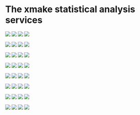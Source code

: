 # The xmake statistical analysis services

![](https://img.shields.io/github/downloads/tboox/xmake-stats/v2.2.8/total.svg?style=flat-square) ![](https://img.shields.io/github/downloads/tboox/xmake-stats/v2.2.8/linux.svg?style=flat-square) ![](https://img.shields.io/github/downloads/tboox/xmake-stats/v2.2.8/macosx.svg?style=flat-square) ![](https://img.shields.io/github/downloads/tboox/xmake-stats/v2.2.8/windows.svg?style=flat-square)

![](https://img.shields.io/github/downloads/tboox/xmake-stats/v2.2.7/total.svg?style=flat-square) ![](https://img.shields.io/github/downloads/tboox/xmake-stats/v2.2.7/linux.svg?style=flat-square) ![](https://img.shields.io/github/downloads/tboox/xmake-stats/v2.2.7/macosx.svg?style=flat-square) ![](https://img.shields.io/github/downloads/tboox/xmake-stats/v2.2.7/windows.svg?style=flat-square)

![](https://img.shields.io/github/downloads/tboox/xmake-stats/v2.2.6/total.svg?style=flat-square) ![](https://img.shields.io/github/downloads/tboox/xmake-stats/v2.2.6/linux.svg?style=flat-square) ![](https://img.shields.io/github/downloads/tboox/xmake-stats/v2.2.6/macosx.svg?style=flat-square) ![](https://img.shields.io/github/downloads/tboox/xmake-stats/v2.2.6/windows.svg?style=flat-square)

![](https://img.shields.io/github/downloads/tboox/xmake-stats/v2.2.5/total.svg?style=flat-square) ![](https://img.shields.io/github/downloads/tboox/xmake-stats/v2.2.5/linux.svg?style=flat-square) ![](https://img.shields.io/github/downloads/tboox/xmake-stats/v2.2.5/macosx.svg?style=flat-square) ![](https://img.shields.io/github/downloads/tboox/xmake-stats/v2.2.5/windows.svg?style=flat-square)

![](https://img.shields.io/github/downloads/tboox/xmake-stats/v2.2.3/total.svg?style=flat-square) ![](https://img.shields.io/github/downloads/tboox/xmake-stats/v2.2.3/linux.svg?style=flat-square) ![](https://img.shields.io/github/downloads/tboox/xmake-stats/v2.2.3/macosx.svg?style=flat-square) ![](https://img.shields.io/github/downloads/tboox/xmake-stats/v2.2.3/windows.svg?style=flat-square)

![](https://img.shields.io/github/downloads/tboox/xmake-stats/v2.2.2/total.svg?style=flat-square) ![](https://img.shields.io/github/downloads/tboox/xmake-stats/v2.2.2/linux.svg?style=flat-square) ![](https://img.shields.io/github/downloads/tboox/xmake-stats/v2.2.2/macosx.svg?style=flat-square) ![](https://img.shields.io/github/downloads/tboox/xmake-stats/v2.2.2/windows.svg?style=flat-square)

![](https://img.shields.io/github/downloads/tboox/xmake-stats/v2.2.1/total.svg?style=flat-square) ![](https://img.shields.io/github/downloads/tboox/xmake-stats/v2.2.1/linux.svg?style=flat-square) ![](https://img.shields.io/github/downloads/tboox/xmake-stats/v2.2.1/macosx.svg?style=flat-square) ![](https://img.shields.io/github/downloads/tboox/xmake-stats/v2.2.1/windows.svg?style=flat-square)

![](https://img.shields.io/github/downloads/tboox/xmake-stats/v2.1.9/total.svg?style=flat-square) ![](https://img.shields.io/github/downloads/tboox/xmake-stats/v2.1.9/linux.svg?style=flat-square) ![](https://img.shields.io/github/downloads/tboox/xmake-stats/v2.1.9/macosx.svg?style=flat-square) ![](https://img.shields.io/github/downloads/tboox/xmake-stats/v2.1.9/windows.svg?style=flat-square)
